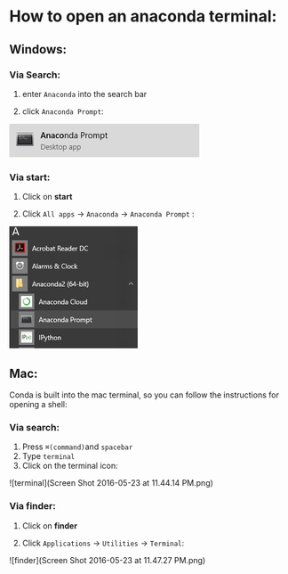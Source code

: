 How to open an anaconda terminal: 
=================================
Windows:
-----------
### Via Search:

1) enter `Anaconda` into the search bar

2) click `Anaconda Prompt`:

![anaconda_prompt](anaconda_prompt.png)

### Via start:

1) Click on __start__

2) Click `All apps` -> `Anaconda` -> `Anaconda Prompt` :

![anaconda_menu](anaconda_menu.png)

Mac:
----
Conda is built into the mac terminal, so you can follow the instructions for opening a shell:

### Via search:
1) Press `⌘(command)`and `spacebar`
2) Type `terminal`
3) Click on the terminal icon: 

![terminal](Screen Shot 2016-05-23 at 11.44.14 PM.png)

### Via finder:
1) Click on __finder__

2) Click `Applications` -> `Utilities` -> `Terminal`:

![finder](Screen Shot 2016-05-23 at 11.47.27 PM.png)
